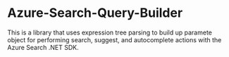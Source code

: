 # Azure-Search-Query-Builder
This is a library that uses expression tree parsing to build up paramete object for performing search, suggest, and autocomplete actions with the Azure Search .NET SDK.
